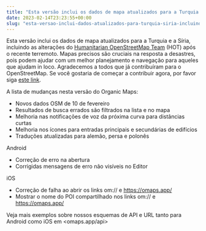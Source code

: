 ```yaml
---
title: "Esta versão inclui os dados de mapa atualizados para a Turquia e a Síria, incluindo as alterações do Humanitarian OpenStreetMap Team (HOT) após o recente terremoto"
date: 2023-02-14T23:23:55+00:00
slug: "esta-versao-inclui-dados-atualizados-para-turquia-siria-incluindo-alterações-hot-após-recente-terremoto"
---
```


Esta versão inclui os dados de mapa atualizados para a Turquia e a Síria, incluindo as alterações do [Humanitarian OpenStreetMap Team](https://www.hotosm.org/) (HOT) após o recente terremoto. Mapas precisos são cruciais na resposta a desastres, pois podem ajudar com um melhor planejamento e navegação para aqueles que ajudam in loco. Agradecemos a todos que já contribuíram para o OpenStreetMap. Se você gostaria de começar a contribuir agora, por favor siga [este link](https://www.openstreetmap.org/user/Heather%20Leson/diary/400951).

A lista de mudanças nesta versão do Organic Maps:

- Novos dados OSM de 10 de fevereiro
- Resultados de busca errados são filtrados na lista e no mapa
- Melhoria nas notificações de voz da próxima curva para distâncias curtas
- Melhoria nos ícones para entradas principais e secundárias de edifícios
- Traduções atualizadas para alemão, persa e polonês

Android

- Correção de erro na abertura
- Corrigidas mensagens de erro não visíveis no Editor

iOS

- Correção de falha ao abrir os links om:// e https://omaps.app/
- Mostrar o nome do POI compartilhado nos links om:// e https://omaps.app/

Veja mais exemplos sobre nossos esquemas de API e URL tanto para Android como iOS em <omaps.app/api>
